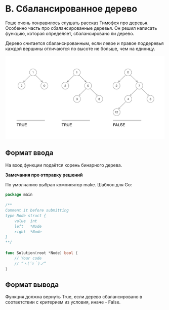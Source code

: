 # B. Сбалансированное дерево

Гоше очень понравилось слушать рассказ Тимофея про деревья. Особенно часть про сбалансированные деревья. Он решил написать функцию, которая определяет, сбалансировано ли дерево.

Дерево считается сбалансированным, если левое и правое поддеревья каждой вершины отличаются по высоте не больше, чем на единицу.

![IMG](image.png)

## Формат ввода

На вход функции подаётся корень бинарного дерева.

**Замечания про отправку решений**

По умолчанию выбран компилятор make. Шаблон для Go:

```go
package main

/**
Comment it before submitting
type Node struct {
	value  int
	left   *Node
	right  *Node
}
**/

func Solution(root *Node) bool {
	// Your code
	// “ヽ(´▽｀)ノ”
}
```

## Формат вывода

Функция должна вернуть True, если дерево сбалансировано в соответствии с критерием из условия, иначе - False.